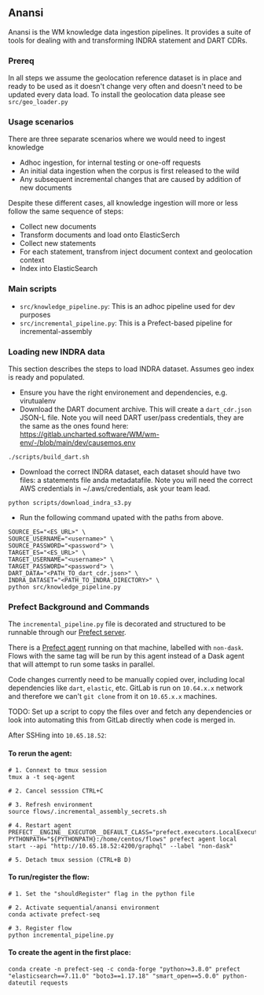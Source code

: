 ## Anansi
Anansi is the WM knowledge data ingestion pipelines. It provides a suite of tools for dealing with and transforming INDRA statement and DART CDRs.

### Prereq
In all steps we assume the geolocation reference dataset is in place and ready to be used as it doesn't change very often and doesn't need to be updated every data load. 
To install the geolocation data please see `src/geo_loader.py`

### Usage scenarios
There are three separate scenarios where we would need to ingest knowledge
- Adhoc ingestion, for internal testing or one-off requests
- An initial data ingestion when the corpus is first released to the wild
- Any subsequent incremental changes that are caused by addition of new documents

Despite these different cases, all knowledge ingestion will more or less follow the same sequence of steps:
- Collect new documents
- Transform documents and load onto ElasticSerch
- Collect new statements
- For each statement, transfrom inject document context and geolocation context
- Index into ElasticSearch

### Main scripts
- `src/knowledge_pipeline.py`: This is an adhoc pipeline used for dev purposes
- `src/incremental_pipeline.py`: This is a Prefect-based pipeline for incremental-assembly


### Loading new INDRA data
This section describes the steps to load INDRA dataset. Assumes geo index is ready and populated.
- Ensure you have the right environement and dependencies, e.g. virutualenv
- Download the DART document archive. This will create a `dart_cdr.json` JSON-L file. Note you will need DART user/pass credentials, they are the same as the ones found here: https://gitlab.uncharted.software/WM/wm-env/-/blob/main/dev/causemos.env

```
./scripts/build_dart.sh
```

- Download the correct INDRA dataset, each dataset should have two files: a statements file anda  metadatafile. Note you will need the correct AWS credentials in ~/.aws/credentials, ask your team lead.

```
python scripts/download_indra_s3.py
```

- Run the following command upated with the paths from above.

```
SOURCE_ES="<ES_URL>" \
SOURCE_USERNAME="<username>" \
SOURCE_PASSWORD="<password"> \
TARGET_ES="<ES_URL>" \
TARGET_USERNAME="<username>" \
TARGET_PASSWORD="<password"> \
DART_DATA="<PATH_TO_dart_cdr.json>" \
INDRA_DATASET="<PATH_TO_INDRA_DIRECTORY>" \
python src/knowledge_pipeline.py
```


### Prefect Background and Commands

The `incremental_pipeline.py` file is decorated and structured to be runnable through our [Prefect server](http://10.65.18.52:8080/default).

There is a [Prefect agent](https://docs.prefect.io/orchestration/agents/overview.html) running on that machine, labelled with `non-dask`. Flows with the same tag will be run by this agent instead of a Dask agent that will attempt to run some tasks in parallel.

Code changes currently need to be manually copied over, including local dependencies like `dart`, `elastic`, etc. GitLab is run on `10.64.x.x` network and therefore we can't `git clone` from it on `10.65.x.x` machines.

TODO: Set up a script to copy the files over and fetch any dependencies or look into automating this from GitLab directly when code is merged in.

After SSHing into `10.65.18.52`:

#### To rerun the agent:
```
# 1. Connext to tmux session
tmux a -t seq-agent

# 2. Cancel sesssion CTRL+C

# 3. Refresh environment
source flows/.incremental_assembly_secrets.sh

# 4. Restart agent
PREFECT__ENGINE__EXECUTOR__DEFAULT_CLASS="prefect.executors.LocalExecutor" PYTHONPATH="${PYTHONPATH}:/home/centos/flows" prefect agent local start --api "http://10.65.18.52:4200/graphql" --label "non-dask"

# 5. Detach tmux session (CTRL+B D)
```

#### To run/register the flow:
```
# 1. Set the "shouldRegister" flag in the python file

# 2. Activate sequential/anansi environment
conda activate prefect-seq

# 3. Register flow
python incremental_pipeline.py
```

#### To create the agent in the first place:

`conda create -n prefect-seq -c conda-forge "python>=3.8.0" prefect "elasticsearch==7.11.0" "boto3==1.17.18" "smart_open==5.0.0" python-dateutil requests`
